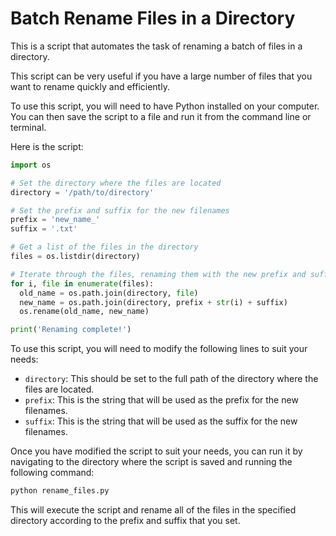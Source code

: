 # Batch Rename Files in a Directory

This is a script that automates the task of renaming a batch of files in a directory. 

This script can be very useful if you have a large number of files that you want to rename quickly and efficiently.

To use this script, you will need to have Python installed on your computer. You can then save the script to a file and run it from the command line or terminal.

Here is the script:

```python
import os

# Set the directory where the files are located
directory = '/path/to/directory'

# Set the prefix and suffix for the new filenames
prefix = 'new_name_'
suffix = '.txt'

# Get a list of the files in the directory
files = os.listdir(directory)

# Iterate through the files, renaming them with the new prefix and suffix
for i, file in enumerate(files):
  old_name = os.path.join(directory, file)
  new_name = os.path.join(directory, prefix + str(i) + suffix)
  os.rename(old_name, new_name)

print('Renaming complete!')
```
To use this script, you will need to modify the following lines to suit your needs:

-   `directory`: This should be set to the full path of the directory where the files are located.
-   `prefix`: This is the string that will be used as the prefix for the new filenames.
-   `suffix`: This is the string that will be used as the suffix for the new filenames.

Once you have modified the script to suit your needs, you can run it by navigating to the directory where the script is saved and running the following command:

```python
python rename_files.py
```
This will execute the script and rename all of the files in the specified directory according to the prefix and suffix that you set.
